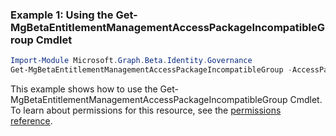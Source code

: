 ### Example 1: Using the Get-MgBetaEntitlementManagementAccessPackageIncompatibleGroup Cmdlet
```powershell
Import-Module Microsoft.Graph.Beta.Identity.Governance
Get-MgBetaEntitlementManagementAccessPackageIncompatibleGroup -AccessPackageId $accessPackageId
```
This example shows how to use the Get-MgBetaEntitlementManagementAccessPackageIncompatibleGroup Cmdlet.
To learn about permissions for this resource, see the [permissions reference](/graph/permissions-reference).
